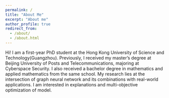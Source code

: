 ```yaml
---
permalink: /
title: "About Me"
excerpt: "About me"
author_profile: true
redirect_from: 
  - /about/
  - /about.html
---
```


<!--Hi! I am a third-year undergraduate student at Stanford University majoring in math and completing a coterminal master’s program in computer science. I will be a first-year computer science PhD student at Stanford University this fall, affiliated with the [Stanford Artificial Intelligence Laboratory (SAIL)](https://ai.stanford.edu/). I am excited by problems at the intersection of robot learning, reinforcement learning, and robustness. My research aims to develop scalable methods to build broadly intelligent robotic agents that require minimal human supervision. I will be supported by an NSF Graduate Research Fellowship starting this fall.  -->
<!---->
<!--I am fortunate to work with Prof. [Chelsea Finn](https://ai.stanford.edu/~cbfinn/) and mentor [Suraj Nair](https://cs.stanford.edu/~surajn/). Before starting my PhD, I will be interning at [Google Brain](https://research.google/teams/brain/) this summer with [Pete Florence](http://www.peteflorence.com/). I am originally from Boulder, Colorado, and outside of research, I enjoy spending time outdoors, playing tennis, card games, and learning to play the guitar. at the intersection of reinforcement learning and robustness -->
<!---->
<!--Feel free to contact me at asc8 (at) stanford (dot) edu!-->

Hi! I am a first-year PhD student at the Hong Kong University of Science and Technology(Guangzhou). Previously, I received my master’s degree at Beijing University of Posts and Telecommunications, majoring at Cyberspace Security. I also received a bachelor degree in mathematics and applied mathematics from the same school. My research lies at the intersection of graph neural network and its combinations with real-world applications. I am interested in explanations and multi-objective optimization of model. 



